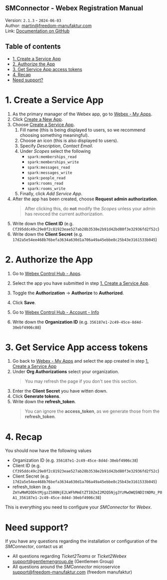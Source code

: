 ﻿SMConnector - Webex Registration Manual
---
Version: `2.1.3` - `2024-06-03` \
Author: martin@freedom-manufaktur.com \
Link: [Documentation on GitHub](https://github.com/freedom-manufaktur/SMConnector/tree/main/Documentation/Webex%20Registration%20Manual.md)

Table of contents
---
<!--TOC-->
- [1. Create a Service App](#1-create-a-service-app)
- [2. Authorize the App](#2-authorize-the-app)
- [3. Get Service App access tokens](#3-get-service-app-access-tokens)
- [4. Recap](#4-recap)
- [Need support?](#need-support)
<!--/TOC-->

# 1. Create a Service App
1.  As the primary manager of the Webex app, go to [Webex - My Apps](https://developer.webex.com/my-apps).
1.  Click [Create a New App](https://developer.webex.com/my-apps/new).
1.  Choose [Create a Service App](https://developer.webex.com/my-apps/new/service-app).
    1.  Fill name (this is being displayed to users, so we recommend choosing something meaningful).
    2.  Choose an icon (this is also displayed to users).
    3.  Specify *Description*, *Contact Email*.
    4.  Under *Scopes* select the following
        - `spark:memberships_read`
        - `spark:memberships_write`
        - `spark:messages_read`
        - `spark:messages_write`
        - `spark:people_read`
        - `spark:rooms_read`
        - `spark:rooms_write`
    5. Finally, click *Add Service App*.
2. After the app has been created, choose **Request admin authorization**.
   > After clicking this, do **not** modify the *Scopes* unless your admin has revoced the current authorization.
3. Write down the **Client ID** (e.g. `Cf395ddc49c29e0f2c81923eae527ab28b3538e2b91d42bd80f3e32936fd2f52c`)
4. Write down the **Client Secret** (e.g. `17d2a5e54ee468b76befa3634a630d1a706a49a45ebbe8c25b43e3161533b045`)

# 2. Authorize the App
1. Go to [Webex Control Hub - Apps](https://admin.webex.com/apps/service-apps).
2. Select the app you have submitted in step [1. Create a Service App](#1-create-a-service-app).
3. Toggle the **Authorization** → **Authorize** to **Authorized**.
3. Click **Save**.

1. Go to [Webex Control Hub - Account - Info](https://admin.webex.com/account/info)
2. Write down the **Organization ID** (e.g. `356187e1-2c49-45ce-8d4d-30ebf4906c88`)

# 3. Get Service App access tokens
1. Go back to [Webex - My Apps](https://developer.webex.com/my-apps) and select the app created in step [1. Create a Service App](#1-create-a-service-app)
2. Under **Org Authorizations** select your organization.
   > You may refresh the page if you don't see this section.
4. Enter the **Client Secret** you have witten down.
5. Click **Generate tokens**.
6. Write down the **refresh_token**.
   > You can ignore the **access_token**, as we generate those from the **refresh_token**.

# 4. Recap
You should now have the following values
- Organization ID (e.g. `356187e1-2c49-45ce-8d4d-30ebf4906c38`)
- Client ID (e.g. `Cf395ddc49c29e0f2c81923eae527ab28b3538e2b91d42bd80f3e32936fd2f52c`)
- Client Secret (e.g. `17d2a5e54ee468b76befa3634a630d1a706a49a45ebbe8c25b43e3161533b045`)
- refresh_token (e.g. `ZmYwMmM2ODktMjgzZS00NjE2LWFhMmEtZTI0ZmI2M2Q5Njg3YzMwOWQ5NDItNDMz_P0A1_356187e1-2c49-45ce-8d4d-30ebf4906c38`)

This is everything you need to configure your *SMConnector* for *Webex*.

# Need support?
If you have any questions regarding the installation or configuration of the *SMConnector*, contact us at
* All questions regarding *Ticket2Teams* or *Ticket2Webex* \
  support@gentlemengroup.de (Gentlemen Group)
* All questions around the *SMConnector* microservice \
  support@freedom-manufaktur.com (freedom manufaktur)
